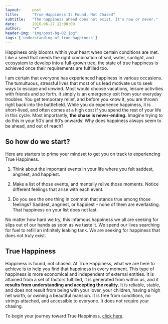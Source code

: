 ```yaml
---
layout:     post
title:      "True Happiness Is Found, Not Chased"
subtitle:   "The happiness ahead does not exist. It's now or never."
date:       2016-06-27 12:00:00
author:     "V"
header-img: "img/post-bg-02.jpg"
tags: ['understanding-of-true-happiness']
--- 
```


Happiness only blooms within your heart when certain conditions are met. Like a seed that needs the right combination of soil, water, sunlight, and ecosystem to develop into a full-grown tree, the state of true happiness is achieved once their requirements are fulfilled too. 

I am certain that everyone has experienced happiness in various occasions. The tumultuous, stressful lives that most of us lead motivate us to seek ways to escape and unwind. Most would choose vacations, leisure activities with friends and so forth. It simply is an emergency exit from your everyday troubles. You get temporary relief, and before you know it, you are thrown right back into the battlefield. While you do experience happiness, it is short-lived, and often comes at a high cost if you spend the rest of your life in this cycle. Most importantly, <strong>the chase is never-ending.</strong> Imagine trying to do this in your 50’s and 60’s onwards! Why does happiness always seem to be ahead, and out of reach?

<h2 class="capitalized">So how do we start?</h2>

Here are starters to prime your mindset to get you on track to experiencing True Happiness. 

1. Think about the important events in your life where you felt saddest, angriest, and happiest.

2. Make a list of those events, and mentally relive those moments. Notice different feelings that arise with each event.

3. Do you see the one thing in common that stands true among those feelings? Saddest, angriest, or happiest – none of them are everlasting. That happiness on your list does not last.


No matter how hard we try, this infamous happiness we all are seeking for slips out of our hands as soon as we taste it. We spend our lives searching for fuel to refill an infinitely leaking tank. We are seeking for happiness that does not truly exist.

<h2>True Happiness</h2>

Happiness is found, not chased. At True Happiness, what we are here to achieve is to help you find that happiness in every moment. This type of happiness is more economical and independent of external entities. It is attained from a set of factors fulfilled, it is generated from within us, and it <strong>results from understanding and accepting the reality.</strong> It is reliable, stable, and does not result from being with your lover, your children, having a high net worth, or owning a beautiful mansion. It is free from conditions, no strings attached, and accessible to everyone. It does not require your chasing.

To begin your journey toward True Happiness, <a href="/start_here">click here</a>.
